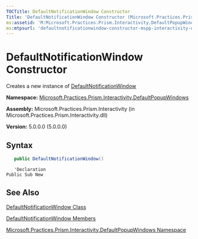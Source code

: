 ```yaml
---
TOCTitle: DefaultNotificationWindow Constructor
Title: 'DefaultNotificationWindow Constructor (Microsoft.Practices.Prism.Interactivity.DefaultPopupWindows)'
ms:assetid: 'M:Microsoft.Practices.Prism.Interactivity.DefaultPopupWindows.DefaultNotificationWindow.\#ctor'
ms:mtpsurl: 'defaultnotificationwindow-constructor-mspp-interactivity-defaultpopupwindows.md'
---
```



# DefaultNotificationWindow Constructor

Creates a new instance of [DefaultNotificationWindow](/patterns-practices/reference/defaultnotificationwindow-class-mspp-interactivity-defaultpopupwindows)

**Namespace:** [Microsoft.Practices.Prism.Interactivity.DefaultPopupWindows](/patterns-practices/reference/mspp-interactivity-defaultpopupwindows-namespace)

**Assembly:** Microsoft.Practices.Prism.Interactivity (in Microsoft.Practices.Prism.Interactivity.dll)

**Version:** 5.0.0.0 (5.0.0.0)

## Syntax

```C#
   public DefaultNotificationWindow() 
```

```VB
   'Declaration
Public Sub New
```

## See Also

[DefaultNotificationWindow Class](/patterns-practices/reference/defaultnotificationwindow-class-mspp-interactivity-defaultpopupwindows)

[DefaultNotificationWindow Members](/patterns-practices/reference/defaultnotificationwindow-members-mspp-interactivity-defaultpopupwindows)

[Microsoft.Practices.Prism.Interactivity.DefaultPopupWindows Namespace](/patterns-practices/reference/mspp-interactivity-defaultpopupwindows-namespace)